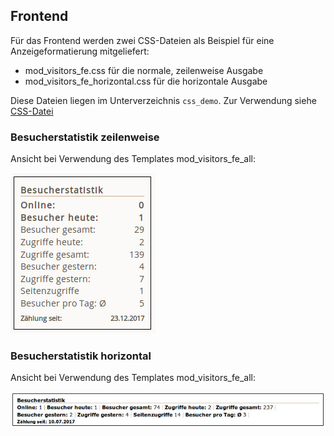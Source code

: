 ## Frontend

Für das Frontend werden zwei CSS-Dateien als Beispiel für eine Anzeigeformatierung mitgeliefert:

* mod_visitors_fe.css für die normale, zeilenweise Ausgabe
* mod_visitors_fe_horizontal.css für die horizontale Ausgabe

Diese Dateien liegen im Unterverzeichnis `css_demo`. Zur Verwendung siehe [CSS-Datei][1]


### Besucherstatistik zeilenweise
Ansicht bei Verwendung des Templates mod_visitors_fe_all:

![Ansicht Besucherstatisik zeilenweise](images/modul_visitors_fe_all.jpg)

### Besucherstatistik horizontal
Ansicht bei Verwendung des Templates mod_visitors_fe_all:

![Ansicht Besucherstatisik horizontal](images/modul_visitors_fe_all_horizontal.jpg)



[1]: ../04-erste-schritte/04-demo-css-datei.md
